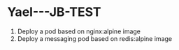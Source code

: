 # Yael---JB-TEST
1. Deploy a pod based on nginx:alpine image
2. Deploy a messaging pod based on redis:alpine image 
